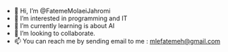 - 👋 Hi, I’m @FatemeMolaeiJahromi
- 👀 I’m interested in programming and IT 
- 🌱 I’m currently learning is about AI
- 💞️ I’m looking to collaborate.
- 📫 You can reach me by sending email to me : mlefatemeh@gmail.com
<!---
FatemeMolaeiJahromi/FatemeMolaeiJahromi is a ✨ special ✨ repository because its `README.md` (this file) appears on your GitHub profile.
You can click the Preview link to take a look at your changes.
--->
